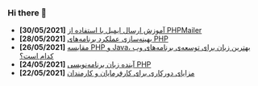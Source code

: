 ### Hi there 👋

<!-- posts -->
* **[30/05/2021]** [آموزش ارسال ایمیل با استفاده از PHPMailer](https://liara.ir/blog/%d8%a2%d9%85%d9%88%d8%b2%d8%b4-%d8%a7%d8%b1%d8%b3%d8%a7%d9%84-%d8%a7%db%8c%d9%85%db%8c%d9%84-%d8%a8%d8%a7-%d8%a7%d8%b3%d8%aa%d9%81%d8%a7%d8%af%d9%87-%d8%a7%d8%b2-phpmailer/ "آموزش ارسال ایمیل با استفاده از PHPMailer")
* **[28/05/2021]** [بهینه‌سازی عملکرد برنامه‌های PHP](https://liara.ir/blog/%d8%a8%d9%87%db%8c%d9%86%d9%87%e2%80%8c%d8%b3%d8%a7%d8%b2%db%8c-%d8%b9%d9%85%d9%84%da%a9%d8%b1%d8%af-%d8%a8%d8%b1%d9%86%d8%a7%d9%85%d9%87%e2%80%8c%d9%87%d8%a7%db%8c-php/ "بهینه‌سازی عملکرد برنامه‌های PHP")
* **[26/05/2021]** [مقایسه PHP و Java، بهترین زبان برای توسعه‌ی برنامه‌های وب کدام است؟](https://liara.ir/blog/%d9%85%d9%82%d8%a7%db%8c%d8%b3%d9%87-php-%d9%88-java%d8%8c-%d8%a8%d9%87%d8%aa%d8%b1%db%8c%d9%86-%d8%b2%d8%a8%d8%a7%d9%86-%d8%a8%d8%b1%d8%a7%db%8c-%d8%aa%d9%88%d8%b3%d8%b9%d9%87%e2%80%8c%db%8c-%d8%a8/ "مقایسه PHP و Java، بهترین زبان برای توسعه‌ی برنامه‌های وب کدام است؟")
* **[24/05/2021]** [آینده زبان برنامه‌نویسی PHP](https://liara.ir/blog/%d8%a2%db%8c%d9%86%d8%af%d9%87-%d8%b2%d8%a8%d8%a7%d9%86-%d8%a8%d8%b1%d9%86%d8%a7%d9%85%d9%87%e2%80%8c%d9%86%d9%88%db%8c%d8%b3%db%8c-php/ "آینده زبان برنامه‌نویسی PHP")
* **[22/05/2021]** [مزایای دورکاری برای کارفرمایان و کارمندان](https://liara.ir/blog/%d9%85%d8%b2%d8%a7%db%8c%d8%a7%db%8c-%d8%af%d9%88%d8%b1%da%a9%d8%a7%d8%b1%db%8c-%d8%a8%d8%b1%d8%a7%db%8c-%da%a9%d8%a7%d8%b1%d9%81%d8%b1%d9%85%d8%a7%db%8c%d8%a7%d9%86-%d9%88-%da%a9%d8%a7%d8%b1%d9%85/ "مزایای دورکاری برای کارفرمایان و کارمندان")<!-- /posts -->

